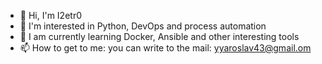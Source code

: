 - 👋 Hi, I'm I2etr0
- 👀 I'm interested in Python, DevOps and process automation
- 🌱 I am currently learning Docker, Ansible and other interesting tools
- 📫 How to get to me: you can write to the mail: yyaroslav43@gmail.om
